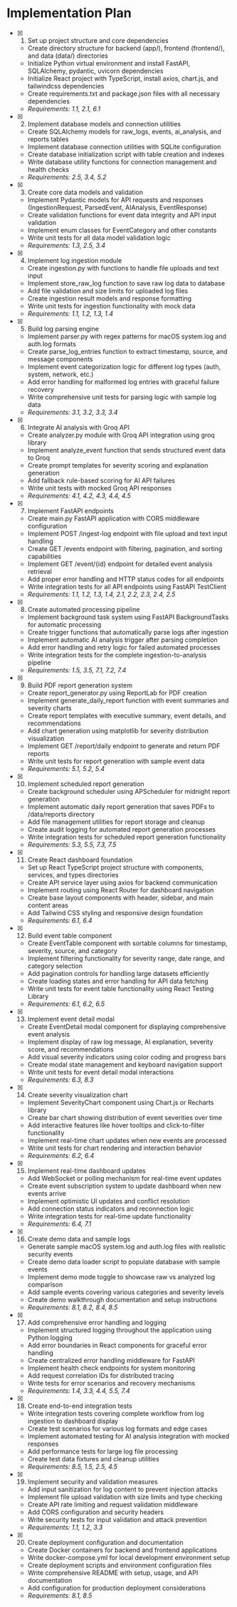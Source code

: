 # Implementation Plan

- [x] 1. Set up project structure and core dependencies
  - Create directory structure for backend (app/), frontend (frontend/), and data (data/) directories
  - Initialize Python virtual environment and install FastAPI, SQLAlchemy, pydantic, uvicorn dependencies
  - Initialize React project with TypeScript, install axios, chart.js, and tailwindcss dependencies
  - Create requirements.txt and package.json files with all necessary dependencies
  - _Requirements: 1.1, 2.1, 6.1_

- [x] 2. Implement database models and connection utilities
  - Create SQLAlchemy models for raw_logs, events, ai_analysis, and reports tables
  - Implement database connection utilities with SQLite configuration
  - Create database initialization script with table creation and indexes
  - Write database utility functions for connection management and health checks
  - _Requirements: 2.5, 3.4, 5.2_

- [x] 3. Create core data models and validation
  - Implement Pydantic models for API requests and responses (IngestionRequest, ParsedEvent, AIAnalysis, EventResponse)
  - Create validation functions for event data integrity and API input validation
  - Implement enum classes for EventCategory and other constants
  - Write unit tests for all data model validation logic
  - _Requirements: 1.3, 2.5, 3.4_

- [x] 4. Implement log ingestion module
  - Create ingestion.py with functions to handle file uploads and text input
  - Implement store_raw_log function to save raw log data to database
  - Add file validation and size limits for uploaded log files
  - Create ingestion result models and response formatting
  - Write unit tests for ingestion functionality with mock data
  - _Requirements: 1.1, 1.2, 1.3, 1.4_

- [x] 5. Build log parsing engine
  - Implement parser.py with regex patterns for macOS system.log and auth.log formats
  - Create parse_log_entries function to extract timestamp, source, and message components
  - Implement event categorization logic for different log types (auth, system, network, etc.)
  - Add error handling for malformed log entries with graceful failure recovery
  - Write comprehensive unit tests for parsing logic with sample log data
  - _Requirements: 3.1, 3.2, 3.3, 3.4_

- [x] 6. Integrate AI analysis with Groq API
  - Create analyzer.py module with Groq API integration using groq library
  - Implement analyze_event function that sends structured event data to Groq
  - Create prompt templates for severity scoring and explanation generation
  - Add fallback rule-based scoring for AI API failures
  - Write unit tests with mocked Groq API responses
  - _Requirements: 4.1, 4.2, 4.3, 4.4, 4.5_

- [x] 7. Implement FastAPI endpoints
  - Create main.py FastAPI application with CORS middleware configuration
  - Implement POST /ingest-log endpoint with file upload and text input handling
  - Create GET /events endpoint with filtering, pagination, and sorting capabilities
  - Implement GET /event/{id} endpoint for detailed event analysis retrieval
  - Add proper error handling and HTTP status codes for all endpoints
  - Write integration tests for all API endpoints using FastAPI TestClient
  - _Requirements: 1.1, 1.2, 1.3, 1.4, 2.1, 2.2, 2.3, 2.4, 2.5_

- [x] 8. Create automated processing pipeline
  - Implement background task system using FastAPI BackgroundTasks for automatic processing
  - Create trigger functions that automatically parse logs after ingestion
  - Implement automatic AI analysis trigger after parsing completion
  - Add error handling and retry logic for failed automated processes
  - Write integration tests for the complete ingestion-to-analysis pipeline
  - _Requirements: 1.5, 3.5, 7.1, 7.2, 7.4_

- [x] 9. Build PDF report generation system
  - Create report_generator.py using ReportLab for PDF creation
  - Implement generate_daily_report function with event summaries and severity charts
  - Create report templates with executive summary, event details, and recommendations
  - Add chart generation using matplotlib for severity distribution visualization
  - Implement GET /report/daily endpoint to generate and return PDF reports
  - Write unit tests for report generation with sample event data
  - _Requirements: 5.1, 5.2, 5.4_

- [x] 10. Implement scheduled report generation
  - Create background scheduler using APScheduler for midnight report generation
  - Implement automatic daily report generation that saves PDFs to /data/reports directory
  - Add file management utilities for report storage and cleanup
  - Create audit logging for automated report generation processes
  - Write integration tests for scheduled report generation functionality
  - _Requirements: 5.3, 5.5, 7.3, 7.5_

- [x] 11. Create React dashboard foundation
  - Set up React TypeScript project structure with components, services, and types directories
  - Create API service layer using axios for backend communication
  - Implement routing using React Router for dashboard navigation
  - Create base layout components with header, sidebar, and main content areas
  - Add Tailwind CSS styling and responsive design foundation
  - _Requirements: 6.1, 6.4_

- [x] 12. Build event table component
  - Create EventTable component with sortable columns for timestamp, severity, source, and category
  - Implement filtering functionality for severity range, date range, and category selection
  - Add pagination controls for handling large datasets efficiently
  - Create loading states and error handling for API data fetching
  - Write unit tests for event table functionality using React Testing Library
  - _Requirements: 6.1, 6.2, 6.5_

- [x] 13. Implement event detail modal
  - Create EventDetail modal component for displaying comprehensive event analysis
  - Implement display of raw log message, AI explanation, severity score, and recommendations
  - Add visual severity indicators using color coding and progress bars
  - Create modal state management and keyboard navigation support
  - Write unit tests for event detail modal interactions
  - _Requirements: 6.3, 8.3_

- [x] 14. Create severity visualization chart
  - Implement SeverityChart component using Chart.js or Recharts library
  - Create bar chart showing distribution of event severities over time
  - Add interactive features like hover tooltips and click-to-filter functionality
  - Implement real-time chart updates when new events are processed
  - Write unit tests for chart rendering and interaction behavior
  - _Requirements: 6.2, 6.4_

- [x] 15. Implement real-time dashboard updates
  - Add WebSocket or polling mechanism for real-time event updates
  - Create event subscription system to update dashboard when new events arrive
  - Implement optimistic UI updates and conflict resolution
  - Add connection status indicators and reconnection logic
  - Write integration tests for real-time update functionality
  - _Requirements: 6.4, 7.1_

- [x] 16. Create demo data and sample logs
  - Generate sample macOS system.log and auth.log files with realistic security events
  - Create demo data loader script to populate database with sample events
  - Implement demo mode toggle to showcase raw vs analyzed log comparison
  - Add sample events covering various categories and severity levels
  - Create demo walkthrough documentation and setup instructions
  - _Requirements: 8.1, 8.2, 8.4, 8.5_

- [x] 17. Add comprehensive error handling and logging
  - Implement structured logging throughout the application using Python logging
  - Add error boundaries in React components for graceful error handling
  - Create centralized error handling middleware for FastAPI
  - Implement health check endpoints for system monitoring
  - Add request correlation IDs for distributed tracing
  - Write tests for error scenarios and recovery mechanisms
  - _Requirements: 1.4, 3.3, 4.4, 5.5, 7.4_

- [x] 18. Create end-to-end integration tests
  - Write integration tests covering complete workflow from log ingestion to dashboard display
  - Create test scenarios for various log formats and edge cases
  - Implement automated testing for AI analysis integration with mocked responses
  - Add performance tests for large log file processing
  - Create test data fixtures and cleanup utilities
  - _Requirements: 8.5, 1.5, 2.5, 4.5_

- [x] 19. Implement security and validation measures
  - Add input sanitization for log content to prevent injection attacks
  - Implement file upload validation with size limits and type checking
  - Create API rate limiting and request validation middleware
  - Add CORS configuration and security headers
  - Write security tests for input validation and attack prevention
  - _Requirements: 1.1, 1.2, 3.3_

- [x] 20. Create deployment configuration and documentation
  - Create Docker containers for backend and frontend applications
  - Write docker-compose.yml for local development environment setup
  - Create deployment scripts and environment configuration files
  - Write comprehensive README with setup, usage, and API documentation
  - Add configuration for production deployment considerations
  - _Requirements: 8.1, 8.5_